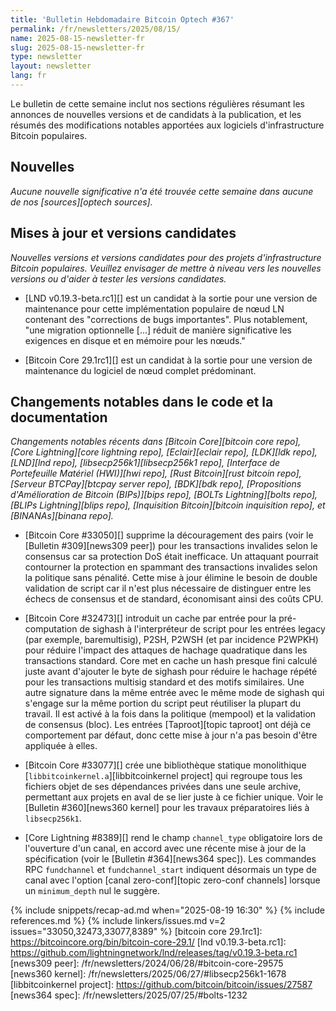 ```yaml
---
title: 'Bulletin Hebdomadaire Bitcoin Optech #367'
permalink: /fr/newsletters/2025/08/15/
name: 2025-08-15-newsletter-fr
slug: 2025-08-15-newsletter-fr
type: newsletter
layout: newsletter
lang: fr
---
```

Le bulletin de cette semaine inclut nos sections régulières résumant les
annonces de nouvelles versions et de candidats à la publication, et les résumés des modifications
notables apportées aux logiciels d'infrastructure Bitcoin populaires.

## Nouvelles

_Aucune nouvelle significative n'a été trouvée cette semaine dans aucune de nos [sources][optech
sources]._

## Mises à jour et versions candidates

_Nouvelles versions et versions candidates pour des projets d'infrastructure Bitcoin populaires.
Veuillez envisager de mettre à niveau vers les nouvelles versions ou d'aider à tester les versions candidates._

- [LND v0.19.3-beta.rc1][] est un candidat à la sortie pour une version de maintenance pour cette
  implémentation populaire de nœud LN contenant des "corrections de bugs importantes". Plus
  notablement, "une migration optionnelle [...] réduit de manière significative les exigences en
  disque et en mémoire pour les nœuds."

- [Bitcoin Core 29.1rc1][] est un candidat à la sortie pour une version de maintenance du logiciel
  de nœud complet prédominant.

## Changements notables dans le code et la documentation

_Changements notables récents dans [Bitcoin Core][bitcoin core repo], [Core
Lightning][core lightning repo], [Eclair][eclair repo], [LDK][ldk repo],
[LND][lnd repo], [libsecp256k1][libsecp256k1 repo], [Interface de Portefeuille Matériel (HWI)][hwi
repo], [Rust Bitcoin][rust bitcoin repo], [Serveur BTCPay][btcpay server repo], [BDK][bdk repo],
[Propositions d'Amélioration de Bitcoin (BIPs)][bips repo], [BOLTs Lightning][bolts repo],
[BLIPs Lightning][blips repo], [Inquisition Bitcoin][bitcoin inquisition
repo], et [BINANAs][binana repo]._

- [Bitcoin Core #33050][] supprime la découragement des pairs (voir le [Bulletin
  #309][news309 peer]) pour les transactions invalides selon le consensus car sa protection DoS était
  inefficace. Un attaquant pourrait contourner la protection en
  spammant des transactions invalides selon la politique sans pénalité. Cette mise à jour élimine
  le besoin de double validation de script car il n'est plus nécessaire de
  distinguer entre les échecs de consensus et de standard, économisant ainsi des coûts CPU.

- [Bitcoin Core #32473][] introduit un cache par entrée pour la pré-computation de sighash
  à l'interpréteur de script pour les entrées legacy (par exemple, baremultisig),
  P2SH, P2WSH (et par incidence P2WPKH) pour réduire l'impact des attaques de hachage quadratique dans
  les transactions standard. Core met en cache un hash presque fini
  calculé juste avant d'ajouter le byte de sighash pour réduire le hachage répété pour
  les transactions multisig standard et des motifs similaires. Une autre signature dans la
  même entrée avec le même mode de sighash qui s'engage sur la même portion du
  script peut réutiliser la plupart du travail. Il est activé à la fois dans la politique (mempool) et
  la validation de consensus (bloc). Les entrées [Taproot][topic taproot] ont déjà
  ce comportement par défaut, donc cette mise à jour n'a pas besoin d'être appliquée à elles.

- [Bitcoin Core #33077][] crée une bibliothèque statique monolithique
  [`libbitcoinkernel.a`][libbitcoinkernel project] qui regroupe tous les fichiers objet
  de ses dépendances privées dans une seule archive, permettant aux projets en aval
  de se lier juste à ce fichier unique. Voir le [Bulletin #360][news360 kernel]
  pour les travaux préparatoires liés à `libsecp256k1`.

- [Core Lightning #8389][] rend le champ `channel_type` obligatoire lors de l'ouverture
  d'un canal, en accord avec une récente mise à jour de la spécification (voir le [Bulletin
  #364][news364 spec]). Les commandes RPC `fundchannel` et `fundchannel_start`
  indiquent désormais un type de canal avec l'option [canal zero-conf][topic zero-conf
  channels] lorsque un `minimum_depth` nul le suggère.

{% include snippets/recap-ad.md when="2025-08-19 16:30" %}
{% include references.md %}
{% include linkers/issues.md v=2 issues="33050,32473,33077,8389" %}
[bitcoin core 29.1rc1]: https://bitcoincore.org/bin/bitcoin-core-29.1/
[lnd v0.19.3-beta.rc1]: https://github.com/lightningnetwork/lnd/releases/tag/v0.19.3-beta.rc1
[news309 peer]: /fr/newsletters/2024/06/28/#bitcoin-core-29575
[news360 kernel]: /fr/newsletters/2025/06/27/#libsecp256k1-1678
[libbitcoinkernel project]: https://github.com/bitcoin/bitcoin/issues/27587
[news364 spec]: /fr/newsletters/2025/07/25/#bolts-1232